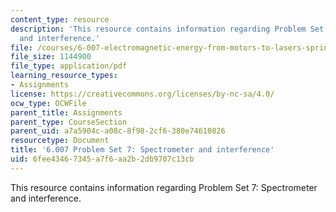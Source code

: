 ```yaml
---
content_type: resource
description: 'This resource contains information regarding Problem Set 7: Spectrometer
  and interference.'
file: /courses/6-007-electromagnetic-energy-from-motors-to-lasers-spring-2011/6fee43467345a7f6aa2b2db9707c13cb_MIT6_007S11_PS7.pdf
file_size: 1144900
file_type: application/pdf
learning_resource_types:
- Assignments
license: https://creativecommons.org/licenses/by-nc-sa/4.0/
ocw_type: OCWFile
parent_title: Assignments
parent_type: CourseSection
parent_uid: a7a5904c-a08c-8f98-2cf6-380e74610826
resourcetype: Document
title: '6.007 Problem Set 7: Spectrometer and interference'
uid: 6fee4346-7345-a7f6-aa2b-2db9707c13cb
---
```

This resource contains information regarding Problem Set 7: Spectrometer and interference.